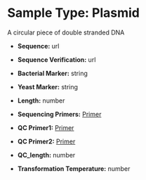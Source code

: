 # Sample Type: Plasmid

A circular piece of double stranded DNA
  
    
- **Sequence:** url
    
  
    
- **Sequence Verification:** url
    
  
    
- **Bacterial Marker:** string
    
  
    
- **Yeast Marker:** string
    
  
    
- **Length:** number
    
  
    
- **Sequencing Primers:**
<a href='#' onclick='easy_select("Sample Types", "Primer")'>Primer</a>
    
  
    
- **QC Primer1:**
<a href='#' onclick='easy_select("Sample Types", "Primer")'>Primer</a>
    
  
    
- **QC Primer2:**
<a href='#' onclick='easy_select("Sample Types", "Primer")'>Primer</a>
    
  
    
- **QC_length:** number
    
  
    
- **Transformation Temperature:** number
    
  
